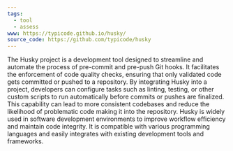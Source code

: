 ```yaml
---
tags:
  - tool
  - assess
www: https://typicode.github.io/husky/
source_code: https://github.com/typicode/husky
---
```

The Husky project is a development tool designed to streamline and automate the process of pre-commit and pre-push Git hooks. It facilitates the enforcement of code quality checks, ensuring that only validated code gets committed or pushed to a repository. By integrating Husky into a project, developers can configure tasks such as linting, testing, or other custom scripts to run automatically before commits or pushes are finalized. This capability can lead to more consistent codebases and reduce the likelihood of problematic code making it into the repository. Husky is widely used in software development environments to improve workflow efficiency and maintain code integrity. It is compatible with various programming languages and easily integrates with existing development tools and frameworks.